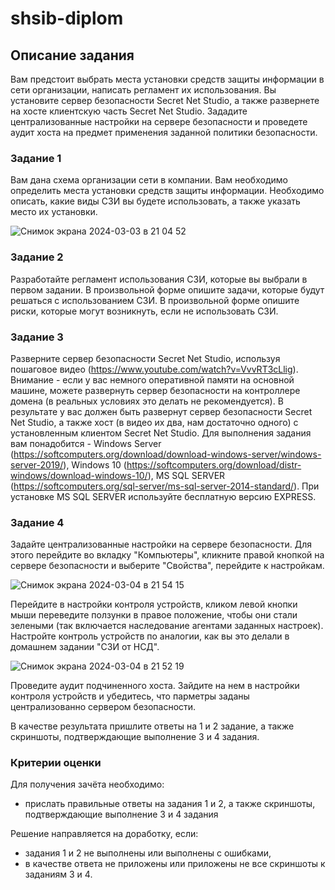 # shsib-diplom

## Описание задания
Вам предстоит выбрать места установки средств защиты информации в сети организации, написать регламент их использования. Вы установите сервер безопасности Secret Net Studio, а также развернете на хосте клиентскую часть Secret Net Studio. Зададите централизованные настройки на сервере безопасности и проведете аудит хоста на предмет применения заданной политики безопасности.

### Задание 1
Вам дана схема организации сети в компании. Вам необходимо определить места установки средств защиты информации. 
Необходимо описать, какие виды СЗИ вы будете использовать, а также указать место их установки.

![Снимок экрана 2024-03-03 в 21 04 52](https://github.com/netology-code/shsib-diplom/assets/96241243/6423af93-50ec-42f8-8261-dcf20068a80b)

### Задание 2
Разработайте регламент использования СЗИ, которые вы выбрали в первом задании. 
В произвольной форме опишите задачи, которые будут решаться с использованием СЗИ.
В произвольной форме опишите риски, которые могут возникнуть, если не использовать СЗИ.

### Задание 3
Разверните сервер безопасности Secret Net Studio, используя пошаговое видео (https://www.youtube.com/watch?v=VvvRT3cLlig).
Внимание - если у вас немного оперативной памяти на основной машине, можете развернуть сервер безопасности на контроллере домена (в реальных условиях это делать не рекомендуется).
В результате у вас должен быть развернут сервер безопасности Secret Net Studio, а также хост (в видео их два, нам достаточно одного) с установленным клиентом Secret Net Studio.
Для выполнения задания вам понадобится - Windows Server (https://softcomputers.org/download/download-windows-server/windows-server-2019/), Windows 10 (https://softcomputers.org/download/distr-windows/download-windows-10/), MS SQL SERVER (https://softcomputers.org/sql-server/ms-sql-server-2014-standard/). При установке MS SQL SERVER используйте бесплатную версию EXPRESS.

### Задание 4
Задайте централизованные настройки на сервере безопасности.
Для этого перейдите во вкладку "Компьютеры", кликните правой кнопкой на сервере безопасности и выберите "Свойства", перейдите к настройкам.

![Снимок экрана 2024-03-04 в 21 54 15](https://github.com/netology-code/shsib-diplom/assets/96241243/89dac368-7155-4a4f-aff9-f0aa48d40642)

Перейдите в настройки контроля устройств, кликом левой кнопки мыши переведите ползунки в правое положение, чтобы они стали зелеными (так включается наследование агентами заданных настроек). Настройте контроль устройств по аналогии, как вы это делали в домашнем задании "СЗИ от НСД".

![Снимок экрана 2024-03-04 в 21 52 19](https://github.com/netology-code/shsib-diplom/assets/96241243/a2393f04-89b6-4903-b084-ff536ed558fe)


Проведите аудит подчиненного хоста. Зайдите на нем в настройки контроля устройств и убедитесь, что парметры заданы централизованно сервером безопасности.


В качестве результата пришлите ответы на 1 и 2 задание, а также скриншоты, подтверждающие выполнение 3 и 4 задания.

### Критерии оценки

Для получения зачёта необходимо:
- прислать правильные ответы на задания 1 и 2, а также скриншоты, подтверждающие выполнение 3 и 4 задания

Решение направляется на доработку, если:
- задания 1 и 2 не выполнены или выполнены с ошибками,
- в качестве ответа не приложены или приложены не все скриншоты к заданиям 3 и 4.
